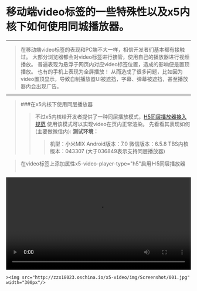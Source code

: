 # 移动端video标签的一些特殊性以及x5内核下如何使用同城播放器。
***
>在移动端video标签的表现和PC端不大一样，相信开发者们基本都有接触过。
>大部分浏览器都会对video标签进行接管，使用自己的播放器进行视频播放。
>普遍表现为悬浮于网页内对应video标签位置，造成的影响便是置顶播放。
>也有的手机上表现为全屏播放！
>从而造成了很多问题，比如因为video置顶显示，导致自制播放器UI被遮挡，字幕、弹幕被遮挡，甚至播放器内会出现广告。
***
>###在x5内核下使用同层播放器
>>不过x5内核给开发者提供了一种同层播放模式，[H5同层播放器接入规范](https://x5.tencent.com/tbs/guide/video.html)
>>使用该模式可以实现video在页内正常渲染。
>>先看看其表现如何(主要做微信内):
>>**测试环境：**
>>>机型：小米MIX
>>>Android版本：7.0
>>>微信版本：6.5.8
>>>TBS内核版本：043307 (大于036849表示支持同层播放器)

>在video标签上添加属性x5-video-player-type="h5"启用Ｈ5同层播放器
>```
<style type="text/css">
	video {
		width: 100%;
	}
</style>
<video controls="controls" src="video/advideo.mp4" x5-video-player-type="h5" ></video>
```
><img src="http://zzx18023.oschina.io/x5-video/img/Screenshot/001.jpg" width="300px"/>






























